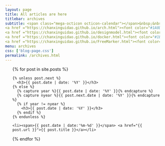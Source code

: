 ```yaml
---
layout: page
title: All articles are here
titlebar: archives
subtitle: <span class="mega-octicon octicon-calendar"></span>&nbsp;&nbsp;专题系列： &nbsp;&nbsp; 
<a href ="https://chanxinguidao.github.io/arch.html"><font color="#1A0DAB">架构</font></a>&nbsp;&nbsp; 
<a href ="https://chanxinguidao.github.io/designmodel.html"><font color="#EB9439">设计模式</font></a>&nbsp;&nbsp; 
<a href ="https://chanxinguidao.github.io/docker.html"><font color="#1E90FF">Docker</font></a>&nbsp;&nbsp;
<a href ="https://chanxinguidao.github.io/FreeMarker.html"><font color="#6E97FF">FreeMarker</font></a>&nbsp;&nbsp;
menu: archives
css: ['blog-page.css']
permalink: /archives.html
---
```


<ul class="archives-list">
  {% for post in site.posts %}

    {% unless post.next %}
      <h3>{{ post.date | date: '%Y' }}</h3>
    {% else %}
      {% capture year %}{{ post.date | date: '%Y' }}{% endcapture %}
      {% capture nyear %}{{ post.next.date | date: '%Y' }}{% endcapture %}
      {% if year != nyear %}
        <h3>{{ post.date | date: '%Y' }}</h3>
      {% endif %}
    {% endunless %}

    <li><span>{{ post.date | date:'%m-%d' }}</span> <a href="{{ post.url }}">{{ post.title }}</a></li>
  {% endfor %}
</ul>
